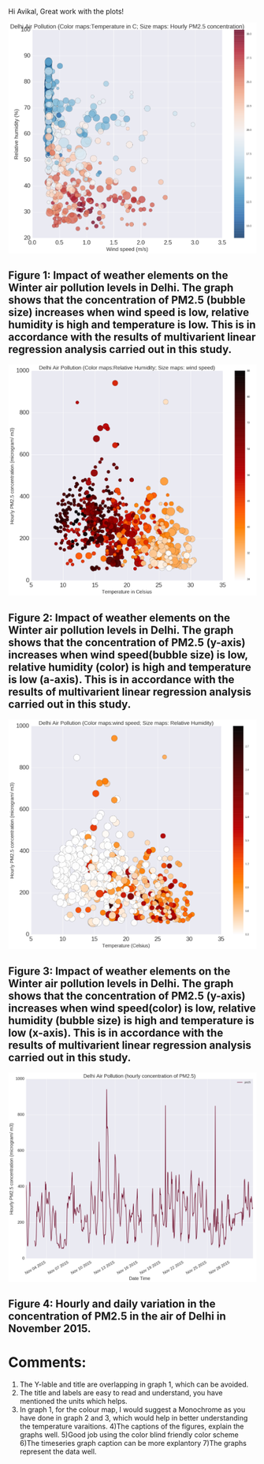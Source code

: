 Hi Avikal, Great work with the plots!

![](asg1.png)
## Figure 1: Impact of weather elements on the Winter air pollution levels in Delhi. The graph shows that the concentration of PM2.5 (bubble size) increases when wind speed is low, relative humidity is high and temperature is low. This is in accordance with the results of multivarient linear regression analysis carried out in this study.

![](asg2.PNG)
## Figure 2: Impact of weather elements on the Winter air pollution levels in Delhi. The graph shows that the concentration of PM2.5 (y-axis) increases when wind speed(bubble size) is low, relative humidity (color) is high and temperature is low (a-axis). This is in accordance with the results of multivarient linear regression analysis carried out in this study.

![](asg3.PNG)
## Figure 3: Impact of weather elements on the Winter air pollution levels in Delhi. The graph shows that the concentration of PM2.5 (y-axis) increases when wind speed(color) is low, relative humidity (bubble size) is high and temperature is low (x-axis). This is in accordance with the results of multivarient linear regression analysis carried out in this study.

![](asg4.PNG)
## Figure 4: Hourly and daily variation in the concentration of PM2.5 in the air of Delhi in November 2015. 

# Comments: 
1) The Y-lable and title are overlapping in graph 1, which can be avoided.
2) The title and labels are easy to read and understand, you have mentioned the units which helps.
3) In graph 1, for the colour map, I would suggest a Monochrome as you have done in graph 2 and 3, which would help in better understanding the temperature varaitions.
4)The captions of the figures, explain the graphs well.
5)Good job using the color blind friendly color scheme
6)The timeseries graph caption can be more explantory
7)The graphs represent the data well.